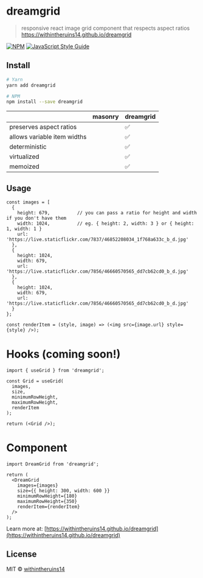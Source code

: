 # dreamgrid

> responsive react image grid component that respects aspect ratios https://withintheruins14.github.io/dreamgrid

[![NPM](https://img.shields.io/npm/v/dreamgrid.svg)](https://www.npmjs.com/package/dreamgrid) [![JavaScript Style Guide](https://img.shields.io/badge/code_style-standard-brightgreen.svg)](https://standardjs.com)

## Install

```bash
# Yarn
yarn add dreamgrid

# NPM
npm install --save dreamgrid
```

|   | masonry | dreamgrid |
|---|---|---|
| preserves aspect ratios |   | ✅ |
| allows variable item widths |   | ✅ |
| deterministic |   | ✅ |
| virtualized |   | ✅ |
| memoized |   | ✅ |

## Usage

```
const images = [
  {
    height: 679,          // you can pass a ratio for height and width if you don't have them
    width: 1024,          // eg. { height: 2, width: 3 } or { height: 1, width: 1 }
    url: 'https://live.staticflickr.com/7837/46852208034_1f768a633c_b_d.jpg'
  },
  {
    height: 1024,
    width: 679,
    url: 'https://live.staticflickr.com/7856/46660570565_dd7cb62cd0_b_d.jpg'
  },
  {
    height: 1024,
    width: 679,
    url: 'https://live.staticflickr.com/7856/46660570565_dd7cb62cd0_b_d.jpg'
  }
};

const renderItem = (style, image) => (<img src={image.url} style={style} />);

```

# Hooks (coming soon!)

```
import { useGrid } from 'dreamgrid';

const Grid = useGrid(
  images,
  size,
  minimumRowHeight,
  maximumRowHeight,
  renderItem
);

return (<Grid />);

```

# Component

```
import DreamGrid from 'dreamgrid';

return (
  <DreamGrid
    images={images}
    size={{ height: 300, width: 600 }}
    minimumRowHeight={180}
    maximumRowHeight={350}
    renderItem={renderItem}
  />
);

```

Learn more at: [https://withintheruins14.github.io/dreamgrid](https://withintheruins14.github.io/dreamgrid)


## License

MIT © [withintheruins14](https://github.com/withintheruins14)
